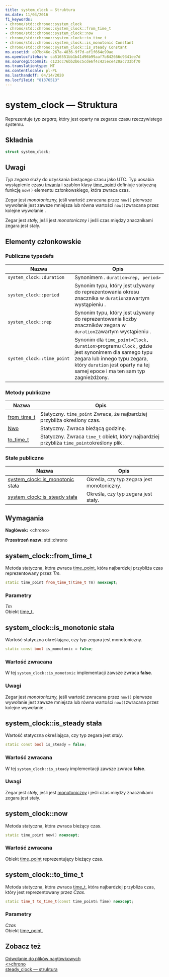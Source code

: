 ```yaml
---
title: system_clock — Struktura
ms.date: 11/04/2016
f1_keywords:
- chrono/std::chrono::system_clock
- chrono/std::chrono::system_clock::from_time_t
- chrono/std::chrono::system_clock::now
- chrono/std::chrono::system_clock::to_time_t
- chrono/std::chrono::system_clock::is_monotonic Constant
- chrono/std::chrono::system_clock::is_steady Constant
ms.assetid: a97bd46e-267a-4836-9f7d-af1f664e99ae
ms.openlocfilehash: ca516551bb1b41d96b99aaf7b842666c9341ee7d
ms.sourcegitcommit: c123cc76bb2b6c5cde6f4c425ece420ac733bf70
ms.translationtype: MT
ms.contentlocale: pl-PL
ms.lasthandoff: 04/14/2020
ms.locfileid: "81376513"
---
```

# <a name="system_clock-structure"></a>system_clock — Struktura

Reprezentuje *typ zegara,* który jest oparty na zegarze czasu rzeczywistego systemu.

## <a name="syntax"></a>Składnia

```cpp
struct system_clock;
```

## <a name="remarks"></a>Uwagi

*Typ zegara* służy do uzyskania bieżącego czasu jako UTC. Typ uosabia wystąpienie czasu [trwania](../standard-library/duration-class.md) i szablon klasy [time_point](../standard-library/time-point-class.md)i definiuje statyczną funkcję `now()` elementu członkowskiego, która zwraca czas.

Zegar jest *monotoniczny,* jeśli wartość zwracana przez `now()` pierwsze wywołanie jest zawsze mniejsza lub równa wartości `now()`zwracana przez kolejne wywołanie .

Zegar jest *stały,* jeśli jest *monotoniczny* i jeśli czas między znacznikami zegara jest stały.

## <a name="members"></a>Elementy członkowskie

### <a name="public-typedefs"></a>Publiczne typedefs

|Nazwa|Opis|
|----------|-----------------|
|`system_clock::duration`|Synonimem . `duration<rep, period>`|
|`system_clock::period`|Synonim typu, który jest używany do reprezentowania okresu znacznika w `duration`zawartym wystąpieniu .|
|`system_clock::rep`|Synonim typu, który jest używany do reprezentowania liczby znaczników zegara w `duration`zawartym wystąpieniu .|
|`system_clock::time_point`|Synonim dla `time_point<Clock, duration>`programu `Clock` , gdzie jest synonimem dla samego typu zegara lub innego typu zegara, który `duration` jest oparty na tej samej epoce i ma ten sam typ zagnieżdżony.|

### <a name="public-methods"></a>Metody publiczne

|Nazwa|Opis|
|----------|-----------------|
|[from_time_t](#from_time_t)|Statyczny. `time_point` Zwraca, że najbardziej przybliża określony czas.|
|[Nwo](#now)|Statyczny. Zwraca bieżącą godzinę.|
|[to_time_t](#to_time_t)|Statyczny. Zwraca `time_t` obiekt, który najbardziej przybliża `time_point`określony plik .|

### <a name="public-constants"></a>Stałe publiczne

|Nazwa|Opis|
|----------|-----------------|
|[system_clock::is_monotonic stała](#is_monotonic_constant)|Określa, czy typ zegara jest monotoniczny.|
|[system_clock::is_steady stała](#is_steady_constant)|Określa, czy typ zegara jest stały.|

## <a name="requirements"></a>Wymagania

**Nagłówek:** \<chrono>

**Przestrzeń nazw:** std::chrono

## <a name="system_clockfrom_time_t"></a><a name="from_time_t"></a>system_clock::from_time_t

Metoda statyczna, która zwraca [time_point,](../standard-library/time-point-class.md) która najbardziej przybliża czas reprezentowany przez *Tm*.

```cpp
static time_point from_time_t(time_t Tm) noexcept;
```

### <a name="parameters"></a>Parametry

*Tm*\
Obiekt [time_t.](../c-runtime-library/standard-types.md)

## <a name="system_clockis_monotonic-constant"></a><a name="is_monotonic_constant"></a>system_clock::is_monotonic stała

Wartość statyczna określająca, czy typ zegara jest monotoniczny.

```cpp
static const bool is_monotonic = false;
```

### <a name="return-value"></a>Wartość zwracana

W tej `system_clock::is_monotonic` implementacji zawsze zwraca **false**.

### <a name="remarks"></a>Uwagi

Zegar jest *monotoniczny,* jeśli wartość zwracana przez `now()` pierwsze wywołanie jest zawsze mniejsza lub równa wartości `now()`zwracana przez kolejne wywołanie .

## <a name="system_clockis_steady-constant"></a><a name="is_steady_constant"></a>system_clock::is_steady stała

Wartość statyczna określająca, czy typ zegara jest *stały*.

```cpp
static const bool is_steady = false;
```

### <a name="return-value"></a>Wartość zwracana

W tej `system_clock::is_steady` implementacji zawsze zwraca **false**.

### <a name="remarks"></a>Uwagi

Zegar jest *stały,* jeśli jest [monotoniczny](#is_monotonic_constant) i jeśli czas między znacznikami zegara jest stały.

## <a name="system_clocknow"></a><a name="now"></a>system_clock::now

Metoda statyczna, która zwraca bieżący czas.

```cpp
static time_point now() noexcept;
```

### <a name="return-value"></a>Wartość zwracana

Obiekt [time_point](../standard-library/time-point-class.md) reprezentujący bieżący czas.

## <a name="system_clockto_time_t"></a><a name="to_time_t"></a>system_clock::to_time_t

Metoda statyczna, która zwraca [time_t,](../c-runtime-library/standard-types.md) która najbardziej przybliża czas, który jest reprezentowany przez *Czas*.

```cpp
static time_t to_time_t(const time_point& Time) noexcept;
```

### <a name="parameters"></a>Parametry

*Czas*\
Obiekt [time_point.](../standard-library/time-point-class.md)

## <a name="see-also"></a>Zobacz też

[Odwołanie do plików nagłówkowych](../standard-library/cpp-standard-library-header-files.md)\
[\<>chrono](../standard-library/chrono.md)\
[steady_clock — struktura](../standard-library/steady-clock-struct.md)
